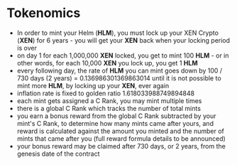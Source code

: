 # Tokenomics

* In order to mint your Helm (**HLM**), you must lock up your XEN Crypto (**XEN**) for 6 years - you will get your **XEN** back when your locking period is over
* on day 1 for each 1,000,000 **XEN** locked, you get to mint 100 **HLM** - or in other words, for each 10,000 **XEN** you lock up, you get 1 **HLM**
* every following day, the rate of **HLM** you can mint goes down by 100 / 730 days (2 years) = 0.136986301369863014 until it is not possible to mint more **HLM**, by locking up your **XEN**, ever again
* inflation rate is fixed to golden ratio 1.618033988749894848
* each mint gets assigned a C Rank, you may mint multiple times
* there is a global C Rank which tracks the number of total mints
* you earn a bonus reward from the global C Rank subtracted by your mint's C Rank, to determine how many mints came after yours, and reward is calculated against the amount you minted and the number of mints that came after you (full reward formula details to be announced)
* your bonus reward may be claimed after 730 days, or 2 years, from the genesis date of the contract
